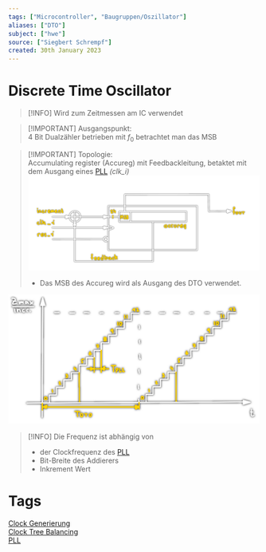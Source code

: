 ```yaml
---
tags: ["Microcontroller", "Baugruppen/Oszillator"]
aliases: ["DTO"]
subject: ["hwe"]
source: ["Siegbert Schrempf"]
created: 30th January 2023
---
```


# Discrete Time Oscillator

> [!INFO] Wird zum Zeitmessen am IC verwendet

> [!IMPORTANT] Ausgangspunkt:  
> 4 Bit Dualzähler betrieben mit $f_{0}$ betrachtet man das MSB

> [!IMPORTANT] Topologie:  
> Accumulating register (Accureg) mit Feedbackleitung, betaktet mit dem Ausgang eines [PLL](Phase%20Locked%20Loop.md) *(clk_i)*  
> ![DTO](../assets/DTO.png)
> - Das MSB des Accureg wird als Ausgang des DTO verwendet.

![dto-counter](../assets/dto-counter.png)

> [!INFO] Die Frequenz ist abhängig von
> - der Clockfrequenz des [PLL](Phase%20Locked%20Loop.md)
> - Bit-Breite des Addierers
> - Inkrement Wert

# Tags

[Clock Generierung](Clock%20Generierung.md)  
[Clock Tree Balancing](Clock%20Tree%20Balancing.md)  
[PLL](Phase%20Locked%20Loop.md)